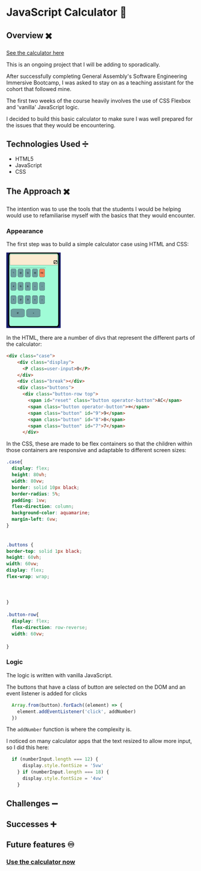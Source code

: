 # JavaScript Calculator 🧮


## Overview ✖️

[See the calculator here]()

This is an ongoing project that I will be adding to sporadically. 

After successfully completing General Assembly's Software Engineering Immersive Bootcamp, I was asked to stay on as a teaching assistant for the cohort that followed mine. 

The first two weeks of the course heavily involves the use of CSS Flexbox and 'vanilla' JavaScript logic. 

I decided to build this basic calculator to make sure I was well prepared for the issues that they would be encountering. 



## Technologies Used ➗

- HTML5
- JavaScript
- CSS

## The Approach ✖️

The intention was to use the tools that the students I would be helping would use to refamiliarise myself with the basics that they would encounter. 

### Appearance

The first step was to build a simple calculator case using HTML and CSS:

<img src=screenshots/screenshot1.png height=200>

In the HTML, there are a number of divs that represent the different parts of the calculator:

```html
<div class="case">
    <div class="display">
      <P class=user-input>0</P>
    </div>
    <div class="break"></div>
    <div class="buttons">
      <div class="button-row top">
        <span id="reset" class="button operator-button">AC</span>
        <span class="button operator-button">⌫</span>
        <span class="button" id="9">9</span>
        <span class="button" id="8">8</span>
        <span class="button" id="7">7</span>
      </div>
```

In the CSS, these are made to be flex containers so that the children within those containers are responsive and adaptable to different screen sizes:

```css
.case{
  display: flex;
  height: 80vh;
  width: 80vw;
  border: solid 10px black;
  border-radius: 5%;
  padding: 1vw;
  flex-direction: column;
  background-color: aquamarine;
  margin-left: 6vw;
}


.buttons {
border-top: solid 1px black;
height: 60vh;
width: 60vw;
display: flex;
flex-wrap: wrap;



}

.button-row{
  display: flex;
  flex-direction: row-reverse;
  width: 60vw;
 
}

```

### Logic 

The logic is written with vanilla JavaScript.

The buttons that have a class of button are selected on the DOM and an event listener is added for clicks

```js
  Array.from(button).forEach((element) => {
    element.addEventListener('click', addNumber)
  })
```


The `addNumber` function is where the complexity is.

I noticed on many calculator apps that the text resized to allow more input, so I did this here:

```js
  if (numberInput.length === 12) {
      display.style.fontSize = '5vw'
    } if (numberInput.length === 18) {
      display.style.fontSize = '4vw'
    }
```





## Challenges ➖
 



## Successes ➕





## Future features ♾






### [Use the calculator now]()

